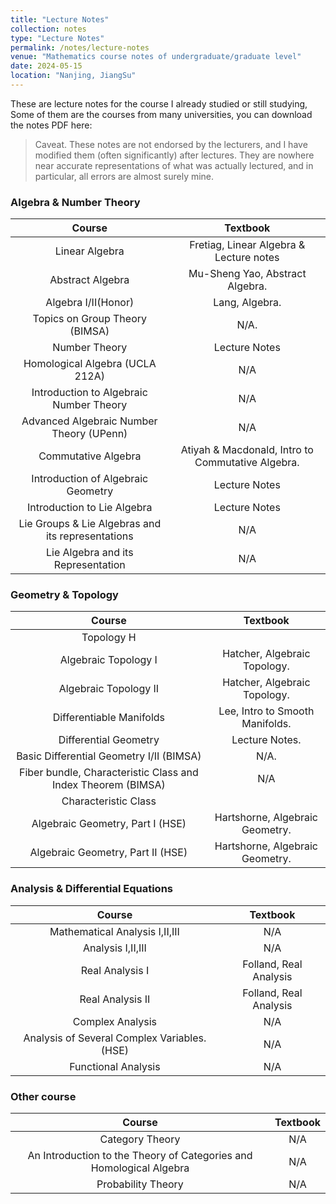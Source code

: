```yaml
---
title: "Lecture Notes"
collection: notes
type: "Lecture Notes"
permalink: /notes/lecture-notes
venue: "Mathematics course notes of undergraduate/graduate level"
date: 2024-05-15
location: "Nanjing, JiangSu"
---
```


These are lecture notes for the course I already studied or still studying, Some of them are the courses from many universities, you can download the notes PDF here:

> Caveat. These notes are not endorsed by the lecturers, and I have modified them (often significantly) after lectures. They are nowhere near accurate representations of what was actually lectured, and in particular, all errors are almost surely mine.
>


### Algebra & Number Theory

| Course                                      | Textbook                                          |
|:-------------------------------------------:|:---------------------------------------------------:|
| Linear Algebra                            | Fretiag, Linear Algebra & Lecture notes        |
| Abstract Algebra                          | Mu-Sheng Yao, Abstract Algebra.                              |
| Algebra I/II(Honor)                       | Lang, Algebra.                          |
| Topics on Group Theory (BIMSA)            | N/A.                                              |
| Number Theory                             | Lecture Notes                                     |
| Homological Algebra (UCLA 212A)           | N/A                                               |
| Introduction to Algebraic Number Theory   | N/A                                               |
| Advanced Algebraic Number Theory (UPenn)  | N/A                                               |
| Commutative Algebra                       | Atiyah & Macdonald, Intro to Commutative Algebra. |
| Introduction of Algebraic Geometry        | Lecture Notes                                     |
|Introduction to Lie Algebra                | Lecture Notes                                     |
| Lie Groups & Lie Algebras and its representations                                | N/A                                               |
| Lie Algebra and its Representation | N/A                                               |

### Geometry & Topology

| Course                                    | Textbook                                      |
|:-----------------------------------------:|:----------------------------------------------:|
| Topology H                                 |                                               |
| Algebraic Topology I                      | Hatcher, Algebraic Topology.                  |
| Algebraic Topology II                     | Hatcher, Algebraic Topology.                  |
| Differentiable Manifolds                  | Lee, Intro to Smooth Manifolds.               |
| Differential Geometry                     | Lecture Notes.                                |
| Basic Differential Geometry I/II (BIMSA)       | N/A.                                          |
| Fiber bundle, Characteristic Class and Index Theorem (BIMSA) | N/A                                           |
| Characteristic Class                      |                                               |
| Algebraic Geometry, Part I (HSE)          | Hartshorne, Algebraic Geometry.               |
| Algebraic Geometry, Part II (HSE)         | Hartshorne, Algebraic Geometry.               |

### Analysis & Differential Equations

| Course                                       | Textbook                         |
|:--------------------------------------------:|:--------------------------------:|
| Mathematical Analysis I,II,III               | N/A                              |
| Analysis I,II,III                            | N/A                              |
| Real Analysis I                              | Folland, Real Analysis           |
| Real Analysis II                             | Folland, Real Analysis           |
| Complex Analysis                             | N/A                              |
| Analysis of Several Complex Variables. (HSE) | N/A                              |
| Functional Analysis                          | N/A                              |


### Other course

| Course                                                            | Textbook                         |
|:-----------------------------------------------------------------:|:--------------------------------:|
| Category Theory                                                   | N/A                              |
|An Introduction to the Theory of Categories and Homological Algebra|N/A                               |
|Probability Theory                                                 |N/A                               |
